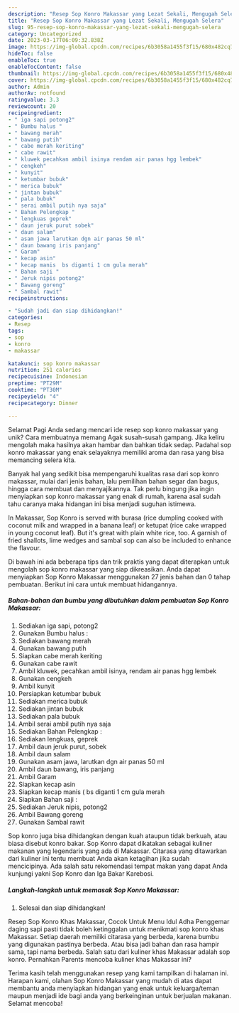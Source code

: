 ```yaml
---
description: "Resep Sop Konro Makassar yang Lezat Sekali, Mengugah Selera"
title: "Resep Sop Konro Makassar yang Lezat Sekali, Mengugah Selera"
slug: 95-resep-sop-konro-makassar-yang-lezat-sekali-mengugah-selera
category: Uncategorized
date: 2023-03-17T06:09:32.838Z
image: https://img-global.cpcdn.com/recipes/6b3058a1455f3f15/680x482cq70/sop-konro-makassar-foto-resep-utama.jpg
hideToc: false
enableToc: true
enableTocContent: false
thumbnail: https://img-global.cpcdn.com/recipes/6b3058a1455f3f15/680x482cq70/sop-konro-makassar-foto-resep-utama.jpg
cover: https://img-global.cpcdn.com/recipes/6b3058a1455f3f15/680x482cq70/sop-konro-makassar-foto-resep-utama.jpg
author: Admin
authorAv: notfound
ratingvalue: 3.3
reviewcount: 20
recipeingredient:
- " iga sapi potong2"
- " Bumbu halus "
- " bawang merah"
- " bawang putih"
- " cabe merah keriting"
- " cabe rawit"
- " kluwek pecahkan ambil isinya rendam air panas hgg lembek"
- " cengkeh"
- " kunyit"
- " ketumbar bubuk"
- " merica bubuk"
- " jintan bubuk"
- " pala bubuk"
- " serai ambil putih nya saja"
- " Bahan Pelengkap "
- " lengkuas geprek"
- " daun jeruk purut sobek"
- " daun salam"
- " asam jawa larutkan dgn air panas 50 ml"
- " daun bawang iris panjang"
- " Garam"
- " kecap asin"
- " kecap manis  bs diganti 1 cm gula merah"
- " Bahan saji "
- " Jeruk nipis potong2"
- " Bawang goreng"
- " Sambal rawit"
recipeinstructions:

- "Sudah jadi dan siap dihidangkan!"
categories:
- Resep
tags:
- sop
- konro
- makassar

katakunci: sop konro makassar 
nutrition: 251 calories
recipecuisine: Indonesian
preptime: "PT29M"
cooktime: "PT30M"
recipeyield: "4"
recipecategory: Dinner

---
```



Selamat Pagi Anda sedang mencari ide resep sop konro makassar yang unik? Cara membuatnya memang Agak susah-susah gampang. Jika keliru mengolah maka hasilnya akan hambar dan bahkan tidak sedap. Padahal sop konro makassar yang enak selayaknya memiliki aroma dan rasa yang bisa memancing selera kita.


Banyak hal yang sedikit bisa mempengaruhi kualitas rasa dari sop konro makassar, mulai dari jenis bahan, lalu pemilihan bahan segar dan bagus, hingga cara membuat dan menyajikannya. Tak perlu bingung jika ingin menyiapkan sop konro makassar yang enak di rumah, karena asal sudah tahu caranya maka hidangan ini bisa menjadi suguhan istimewa.

In Makassar, Sop Konro is served with burasa (rice dumpling cooked with coconut milk and wrapped in a banana leaf) or ketupat (rice cake wrapped in young coconut leaf). But it&#39;s great with plain white rice, too. A garnish of fried shallots, lime wedges and sambal sop can also be included to enhance the flavour.


Di bawah ini ada beberapa tips dan trik praktis yang dapat diterapkan untuk mengolah sop konro makassar yang siap dikreasikan. Anda dapat menyiapkan Sop Konro Makassar menggunakan 27 jenis bahan dan 0 tahap pembuatan. Berikut ini cara untuk membuat hidangannya.

<!--inarticleads1-->

##### Bahan-bahan dan bumbu yang dibutuhkan dalam pembuatan Sop Konro Makassar:

1. Sediakan  iga sapi, potong2
1. Gunakan  Bumbu halus :
1. Sediakan  bawang merah
1. Gunakan  bawang putih
1. Siapkan  cabe merah keriting
1. Gunakan  cabe rawit
1. Ambil  kluwek, pecahkan ambil isinya, rendam air panas hgg lembek
1. Gunakan  cengkeh
1. Ambil  kunyit
1. Persiapkan  ketumbar bubuk
1. Sediakan  merica bubuk
1. Sediakan  jintan bubuk
1. Sediakan  pala bubuk
1. Ambil  serai ambil putih nya saja
1. Sediakan  Bahan Pelengkap :
1. Sediakan  lengkuas, geprek
1. Ambil  daun jeruk purut, sobek
1. Ambil  daun salam
1. Gunakan  asam jawa, larutkan dgn air panas 50 ml
1. Ambil  daun bawang, iris panjang
1. Ambil  Garam
1. Siapkan  kecap asin
1. Siapkan  kecap manis ( bs diganti 1 cm gula merah
1. Siapkan  Bahan saji :
1. Sediakan  Jeruk nipis, potong2
1. Ambil  Bawang goreng
1. Gunakan  Sambal rawit


Sop konro juga bisa dihidangkan dengan kuah ataupun tidak berkuah, atau biasa disebut konro bakar. Sop Konro dapat dikatakan sebagai kuliner makanan yang legendaris yang ada di Makassar. Citarasa yang ditawarkan dari kuliner ini tentu membuat Anda akan ketagihan jika sudah mencicipinya. Ada salah satu rekomendasi tempat makan yang dapat Anda kunjungi yakni Sop Konro dan Iga Bakar Karebosi. 

<!--inarticleads2-->

##### Langkah-langkah untuk memasak Sop Konro Makassar:


1. Selesai dan siap dihidangkan!

Resep Sop Konro Khas Makassar, Cocok Untuk Menu Idul Adha Penggemar daging sapi pasti tidak boleh ketinggalan untuk menikmati sop konro khas Makassar. Setiap daerah memiliki citarasa yang berbeda, karena bumbu yang digunakan pastinya berbeda. Atau bisa jadi bahan dan rasa hampir sama, tapi nama berbeda. Salah satu dari kuliner khas Makassar adalah sop konro. Pernahkan Parents mencoba kuliner khas Makassar ini? 

Terima kasih telah menggunakan resep yang kami tampilkan di halaman ini. Harapan kami, olahan Sop Konro Makassar yang mudah di atas dapat membantu anda menyiapkan hidangan yang enak untuk keluarga/teman maupun menjadi ide bagi anda yang berkeinginan untuk berjualan makanan. Selamat mencoba!

